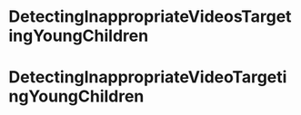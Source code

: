 # DetectingInappropriateVideosTargetingYoungChildren
# DetectingInappropriateVideoTargetingYoungChildren
